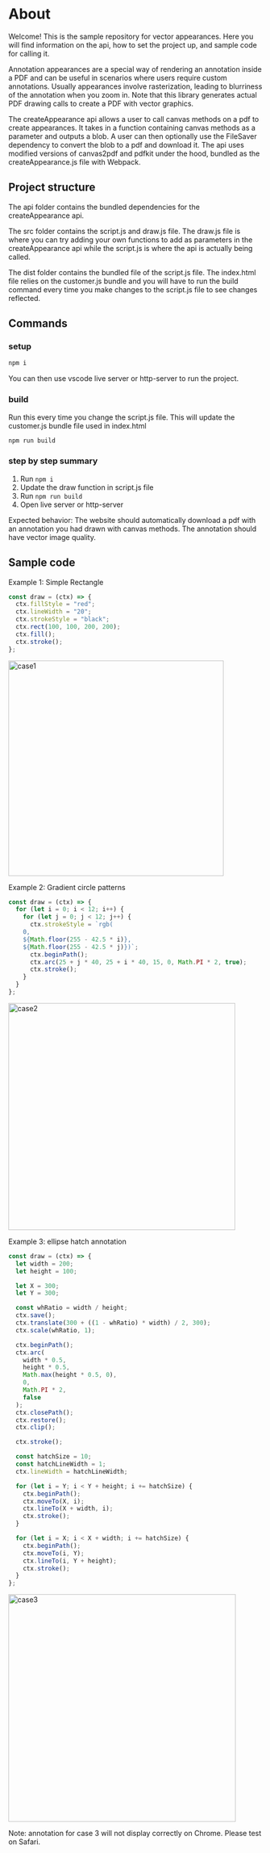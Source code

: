 # About

Welcome! This is the sample repository for vector appearances.
Here you will find information on the api, how to set the project up, and sample code for calling it.

Annotation appearances are a special way of rendering an annotation inside a PDF and can be useful in scenarios where users require custom annotations. Usually appearances involve rasterization, leading to blurriness of the annotation when you zoom in. Note that this library generates actual PDF drawing calls to create a PDF with vector graphics.

The createAppearance api allows a user to call canvas methods on a pdf to create appearances. It takes in a function containing canvas methods as a parameter and outputs a blob. A user can then optionally use the FileSaver dependency to convert the blob to a pdf and download it. The api uses modified versions of canvas2pdf and pdfkit under the hood, bundled as the createAppearance.js file with Webpack.

## Project structure

The api folder contains the bundled dependencies for the createAppearance api.

The src folder contains the script.js and draw.js file. The draw.js file is where you can try adding your own functions to add as parameters in the createAppearance api while the script.js is where the api is actually being called.

The dist folder contains the bundled file of the script.js file. The index.html file relies on the customer.js bundle and you will have to run the build command every time you make changes to the script.js file to see changes reflected.

## Commands

### setup

```bash
npm i
```

You can then use vscode live server or http-server to run the project.

### build

Run this every time you change the script.js file. This will update the customer.js bundle file used in index.html

```bash
npm run build
```

### step by step summary

1. Run `npm i`
2. Update the draw function in script.js file
3. Run `npm run build`
4. Open live server or http-server

Expected behavior: The website should automatically download a pdf with an annotation you had drawn with canvas methods. The annotation should have vector image quality.

## Sample code

Example 1: Simple Rectangle

```js
const draw = (ctx) => {
  ctx.fillStyle = "red";
  ctx.lineWidth = "20";
  ctx.strokeStyle = "black";
  ctx.rect(100, 100, 200, 200);
  ctx.fill();
  ctx.stroke();
};
```

<img width="427" alt="case1" src="https://user-images.githubusercontent.com/70789275/180508517-e48233e8-b740-4fe3-a120-4b8db90edc70.png">

Example 2: Gradient circle patterns

```js
const draw = (ctx) => {
  for (let i = 0; i < 12; i++) {
    for (let j = 0; j < 12; j++) {
      ctx.strokeStyle = `rgb(
    0,
    ${Math.floor(255 - 42.5 * i)},
    ${Math.floor(255 - 42.5 * j)})`;
      ctx.beginPath();
      ctx.arc(25 + j * 40, 25 + i * 40, 15, 0, Math.PI * 2, true);
      ctx.stroke();
    }
  }
};
```

<img width="450" alt="case2" src="https://user-images.githubusercontent.com/70789275/180508978-1b147c6d-746a-4ae9-a58b-67f41dc2ee5b.png">

Example 3: ellipse hatch annotation

```js
const draw = (ctx) => {
  let width = 200;
  let height = 100;

  let X = 300;
  let Y = 300;

  const whRatio = width / height;
  ctx.save();
  ctx.translate(300 + ((1 - whRatio) * width) / 2, 300);
  ctx.scale(whRatio, 1);

  ctx.beginPath();
  ctx.arc(
    width * 0.5,
    height * 0.5,
    Math.max(height * 0.5, 0),
    0,
    Math.PI * 2,
    false
  );
  ctx.closePath();
  ctx.restore();
  ctx.clip();

  ctx.stroke();

  const hatchSize = 10;
  const hatchLineWidth = 1;
  ctx.lineWidth = hatchLineWidth;

  for (let i = Y; i < Y + height; i += hatchSize) {
    ctx.beginPath();
    ctx.moveTo(X, i);
    ctx.lineTo(X + width, i);
    ctx.stroke();
  }

  for (let i = X; i < X + width; i += hatchSize) {
    ctx.beginPath();
    ctx.moveTo(i, Y);
    ctx.lineTo(i, Y + height);
    ctx.stroke();
  }
};
```

<img width="451" alt="case3" src="https://user-images.githubusercontent.com/70789275/180509024-53da7e29-13d7-4b01-a68e-c239280196d8.png">

Note: annotation for case 3 will not display correctly on Chrome. Please test on Safari.
